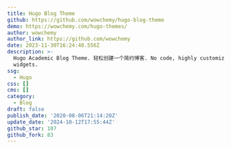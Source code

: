 ```yaml
---
title: Hugo Blog Theme
github: https://github.com/wowchemy/hugo-blog-theme
demo: https://wowchemy.com/hugo-themes/
author: wowchemy
author_link: https://github.com/wowchemy
date: 2023-11-30T16:24:48.556Z
description: >-
  Hugo Academic Blog Theme. 轻松创建一个简约博客. No code, highly customizable using
  widgets.
ssg:
  - Hugo
css: []
cms: []
category:
  - Blog
draft: false
publish_date: '2020-08-06T21:14:20Z'
update_date: '2024-10-12T17:55:44Z'
github_star: 107
github_fork: 83
---
```

